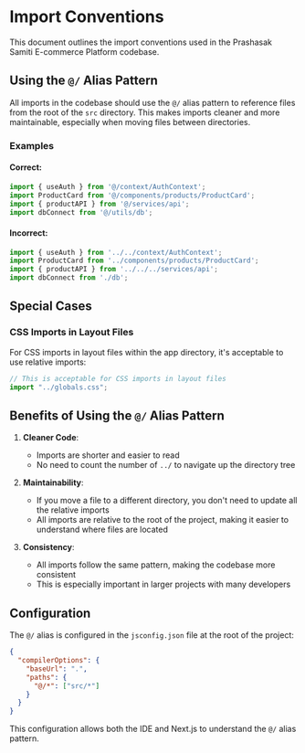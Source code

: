 # Import Conventions

This document outlines the import conventions used in the Prashasak Samiti E-commerce Platform codebase.

## Using the `@/` Alias Pattern

All imports in the codebase should use the `@/` alias pattern to reference files from the root of the `src` directory. This makes imports cleaner and more maintainable, especially when moving files between directories.

### Examples

#### Correct:

```javascript
import { useAuth } from '@/context/AuthContext';
import ProductCard from '@/components/products/ProductCard';
import { productAPI } from '@/services/api';
import dbConnect from '@/utils/db';
```

#### Incorrect:

```javascript
import { useAuth } from '../../context/AuthContext';
import ProductCard from '../components/products/ProductCard';
import { productAPI } from '../../../services/api';
import dbConnect from './db';
```

## Special Cases

### CSS Imports in Layout Files

For CSS imports in layout files within the app directory, it's acceptable to use relative imports:

```javascript
// This is acceptable for CSS imports in layout files
import "../globals.css";
```

## Benefits of Using the `@/` Alias Pattern

1. **Cleaner Code**:
   - Imports are shorter and easier to read
   - No need to count the number of `../` to navigate up the directory tree

2. **Maintainability**:
   - If you move a file to a different directory, you don't need to update all the relative imports
   - All imports are relative to the root of the project, making it easier to understand where files are located

3. **Consistency**:
   - All imports follow the same pattern, making the codebase more consistent
   - This is especially important in larger projects with many developers

## Configuration

The `@/` alias is configured in the `jsconfig.json` file at the root of the project:

```json
{
  "compilerOptions": {
    "baseUrl": ".",
    "paths": {
      "@/*": ["src/*"]
    }
  }
}
```

This configuration allows both the IDE and Next.js to understand the `@/` alias pattern.
